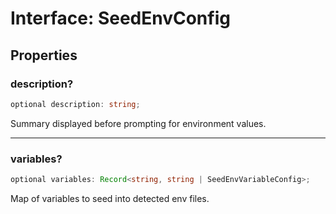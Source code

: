 # Interface: SeedEnvConfig

## Properties

### description?

```ts
optional description: string;
```

Summary displayed before prompting for environment values.

***

### variables?

```ts
optional variables: Record<string, string | SeedEnvVariableConfig>;
```

Map of variables to seed into detected env files.
